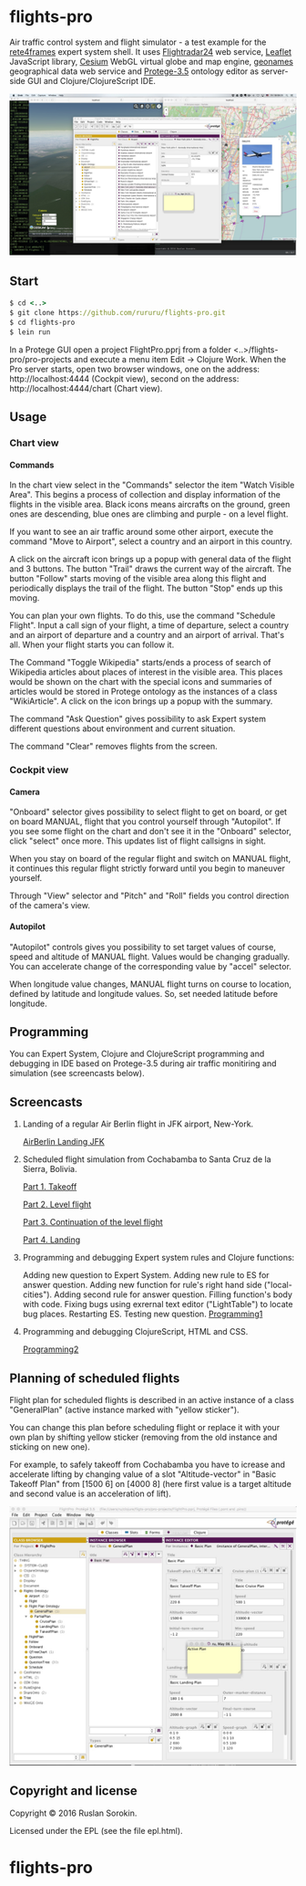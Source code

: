 # flights-pro

Air traffic control system and flight simulator - a test example for the [rete4frames](http://github.com/rururu/rete4frames) expert system shell.
It uses [Flightradar24](http://www.flightradar24.com) web service, [Leaflet](http://leafletjs.com) JavaScript library, [Cesium](https://cesiumjs.org/) WebGL virtual globe and map engine, [geonames](http://www.geonames.org) geographical data web service and [Protege-3.5](http://protege.stanford.edu) ontology editor as server-side GUI and Clojure/ClojureScript IDE.

![screenshot](screenshot1.jpeg)

## Start

```clj
$ cd <..>
$ git clone https://github.com/rururu/flights-pro.git
$ cd flights-pro
$ lein run
```
In a Protege GUI open a project FlightPro.pprj from a folder <..>/flights-pro/pro-projects and execute a menu item Edit -> Clojure Work.
When the Pro server starts, open two browser windows, one on the address: http://localhost:4444 (Cockpit view), second on the address: http://localhost:4444/chart (Chart view).

## Usage

### Chart view

#### Commands

In the chart view select in the "Commands" selector the item "Watch Visible Area". This begins a process of collection and display information of the flights in the visible area. Black icons means aircrafts on the ground, green ones are descending, blue ones are climbing and purple - on a level flight.

If you want to see an air traffic around some other airport, execute the command "Move to Airport", select a country and an airport in this country.

A click on the aircraft icon brings up a popup with general data of the flight and 3 buttons. The button "Trail" draws the current way of the aircraft. The button "Follow" starts moving of the visible area along this flight and periodically displays the trail of the flight. The button "Stop" ends up this moving.

You can plan your own flights. To do this, use the command "Schedule Flight". Input a call sign of your flight, a time of departure, select a country and an airport of departure and a country and an airport of arrival. That's all. When your flight starts you can follow it.

The Command "Toggle Wikipedia" starts/ends a process of search of Wikipedia articles about places of interest in the visible area. This places would be shown on the chart with the special icons and summaries of articles would be stored in Protege ontology as the instances of a class "WikiArticle". A click on the icon brings up a popup with the summary.

The command "Ask Question" gives possibility to ask Expert system different questions about environment and current situation.

The command "Clear" removes flights from the screen.

### Cockpit view

#### Camera

"Onboard" selector gives possibility to select flight to get on board, or get on board MANUAL, flight that you control yourself through "Autopilot". If you see some flight on the chart and don't see it in the "Onboard" selector, click "select" once more. This updates list of flight callsigns in sight.

When you stay on board of the regular flight and switch on MANUAL flight, it continues this regular flight strictly forward until you begin to maneuver yourself.

Through "View" selector and "Pitch" and "Roll" fields you control direction of the camera's view.

#### Autopilot

"Autopilot" controls gives you possibility to set target values of course, speed and altitude of MANUAL flight. Values would be changing gradually. You can accelerate change of the corresponding value by "accel" selector.

When longitude value changes, MANUAL flight turns on course to location, defined by latitude and longitude values. So, set needed latitude before longitude.

## Programming

You can Expert System, Clojure and ClojureScript programming and debugging in IDE based on Protege-3.5 during air traffic monitiring and simulation (see screencasts below).

## Screencasts

1. Landing of a regular Air Berlin flight in JFK airport, New-York.

    [AirBerlin Landing JFK](https://www.youtube.com/watch?v=lA3GPsUEVLE)

2. Scheduled flight simulation from Cochabamba to Santa Cruz de la Sierra, Bolivia.

    [Part 1. Takeoff](https://www.youtube.com/watch?v=HkL9MkdoSG4)

    [Part 2. Level flight](https://www.youtube.com/watch?v=1-JVObqbtcI)

    [Part 3. Continuation of the level flight](https://www.youtube.com/watch?v=hHWDM8LyrkM)

    [Part 4. Landing](https://www.youtube.com/watch?v=pzy952DoeWg)

3. Programming and debugging Expert system rules and Clojure functions:

    Adding new question to Expert System. Adding new rule to ES for answer question. Adding new function for rule's right hand side ("local-cities"). Adding second rule for answer question. Filling function's body with code. Fixing bugs using exrernal text editor ("LightTable") to locate bug places. Restarting ES. Testing new question. [Programming1](https://www.youtube.com/watch?v=bTFfXeNlGlE)

4. Programming and debugging ClojureScript, HTML and CSS.

    [Programming2](https://www.youtube.com/watch?v=14q3sFXtwGE)

## Planning of scheduled flights

Flight plan for scheduled flights is described in an active instance of a class "GeneralPlan" (active instance marked with "yellow sticker").

You can change this plan before scheduling flight or replace it with your own plan by shifting yellow sticker (removing  from the old instance and sticking on new one).

For example, to safely takeoff from Cochabamba you have to icrease and accelerate lifting by changing value of a slot "Altitude-vector" in "Basic Takeoff Plan" from [1500 6] on [4000 8] (here first value is a target altitude and second value is an acceleration of lift).

![screenshot](screenshot2.jpeg)

Copyright and license
----

Copyright © 2016 Ruslan Sorokin.

Licensed under the EPL (see the file epl.html).
# flights-pro
